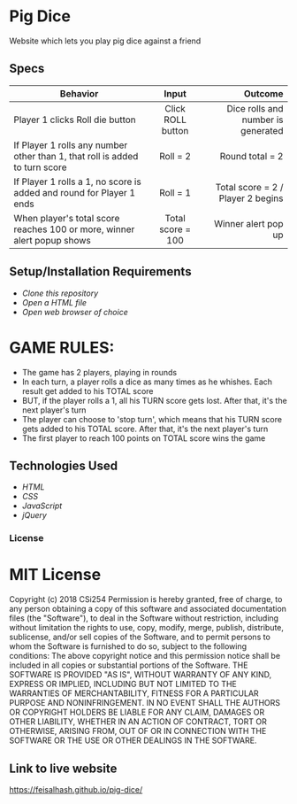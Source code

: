 # Pig Dice

Website which lets you play pig dice against a friend

## Specs
| Behavior       							      | Input            | Outcome   			      |
| ----------------------------------------------------------------------------|:----------------:| ----------------------------------:|
| Player 1 clicks Roll die button 					      | Click ROLL button| Dice rolls and number is generated |
| If Player 1 rolls any number other than 1, that roll is added to turn score | Roll = 2 	 | Round total = 2		      |
| If Player 1 rolls a 1, no score is added and round for Player 1 ends 	      | Roll = 1	 | Total score = 2 / Player 2 begins  |
| When player's total score reaches 100 or more, winner alert popup shows     | Total score = 100| Winner alert pop up 		      |

## Setup/Installation Requirements
* _Clone this repository_
* _Open a HTML file_
* _Open web browser of choice_


# GAME RULES:
- The game has 2 players, playing in rounds
- In each turn, a player rolls a dice as many times as he whishes. Each result get added to his TOTAL score
- BUT, if the player rolls a 1, all his TURN score gets lost. After that, it's the next player's turn
- The player can choose to 'stop turn', which means that his TURN score gets added to his TOTAL score. After that, it's the next player's turn
- The first player to reach 100 points on TOTAL score wins the game

## Technologies Used
* _HTML_
* _CSS_
* _JavaScript_
* _jQuery_

### License
# MIT License
Copyright (c) 2018 CSi254
Permission is hereby granted, free of charge, to any person obtaining a copy
of this software and associated documentation files (the "Software"), to deal
in the Software without restriction, including without limitation the rights
to use, copy, modify, merge, publish, distribute, sublicense, and/or sell
copies of the Software, and to permit persons to whom the Software is
furnished to do so, subject to the following conditions:
The above copyright notice and this permission notice shall be included in all
copies or substantial portions of the Software.
THE SOFTWARE IS PROVIDED "AS IS", WITHOUT WARRANTY OF ANY KIND, EXPRESS OR
IMPLIED, INCLUDING BUT NOT LIMITED TO THE WARRANTIES OF MERCHANTABILITY,
FITNESS FOR A PARTICULAR PURPOSE AND NONINFRINGEMENT. IN NO EVENT SHALL THE
AUTHORS OR COPYRIGHT HOLDERS BE LIABLE FOR ANY CLAIM, DAMAGES OR OTHER
LIABILITY, WHETHER IN AN ACTION OF CONTRACT, TORT OR OTHERWISE, ARISING FROM,
OUT OF OR IN CONNECTION WITH THE SOFTWARE OR THE USE OR OTHER DEALINGS IN THE
SOFTWARE.

## Link to live website

https://feisalhash.github.io/pig-dice/



